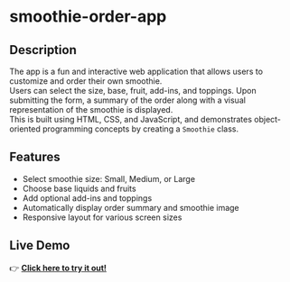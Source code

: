 # smoothie-order-app

## Description
The app is a fun and interactive web application that allows users to customize and order their own smoothie.  
Users can select the size, base, fruit, add-ins, and toppings. Upon submitting the form, a summary of the order along with a visual representation of the smoothie is displayed.  
This is built using HTML, CSS, and JavaScript, and demonstrates object-oriented programming concepts by creating a `Smoothie` class.

## Features
- Select smoothie size: Small, Medium, or Large
- Choose base liquids and fruits
- Add optional add-ins and toppings
- Automatically display order summary and smoothie image
- Responsive layout for various screen sizes

## Live Demo
👉 **[Click here to try it out!](https://ryok13.github.io/smoothie-order-app/)**